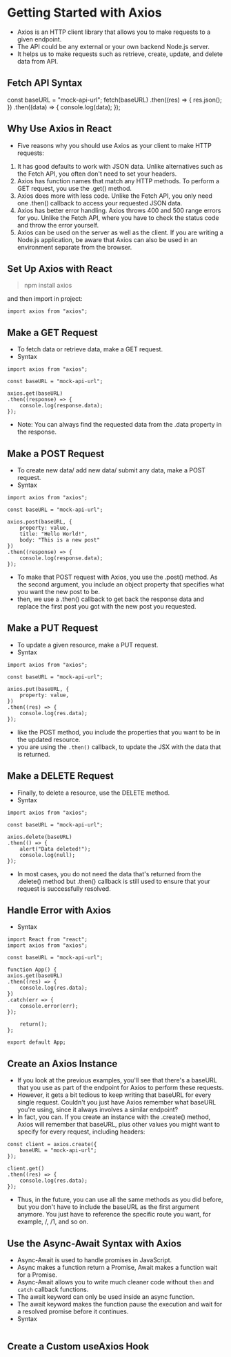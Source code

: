 # Getting Started with Axios

- Axios is an HTTP client library that allows you to make requests to a given endpoint.
- The API could be any external or your own backend Node.js server.
- It helps us to make requests such as retrieve, create, update, and delete data from API.

## Fetch API Syntax

const baseURL = "mock-api-url";
fetch(baseURL)
.then((res) => {
res.json();
})
.then((data) => {
console.log(data);
});

## Why Use Axios in React

- Five reasons why you should use Axios as your client to make HTTP requests:

1. It has good defaults to work with JSON data. Unlike alternatives such as the Fetch API, you often don't need to set your headers.
2. Axios has function names that match any HTTP methods. To perform a GET request, you use the .get() method.
3. Axios does more with less code. Unlike the Fetch API, you only need one .then() callback to access your requested JSON data.
4. Axios has better error handling. Axios throws 400 and 500 range errors for you. Unlike the Fetch API, where you have to check the status code and throw the error yourself.
5. Axios can be used on the server as well as the client. If you are writing a Node.js application, be aware that Axios can also be used in an environment separate from the browser.

## Set Up Axios with React

> npm install axios

and then import in project:

```
import axios from "axios";
```

## Make a GET Request

- To fetch data or retrieve data, make a GET request.
- Syntax

```
import axios from "axios";

const baseURL = "mock-api-url";

axios.get(baseURL)
.then((response) => {
    console.log(response.data);
});
```

- Note: You can always find the requested data from the .data property in the response.

## Make a POST Request

- To create new data/ add new data/ submit any data, make a POST request.
- Syntax

```
import axios from "axios";

const baseURL = "mock-api-url";

axios.post(baseURL, {
    property: value,
    title: "Hello World!",
    body: "This is a new post"
})
.then((response) => {
    console.log(response.data);
});
```

- To make that POST request with Axios, you use the .post() method. As the second argument, you include an object property that specifies what you want the new post to be.
- then, we use a .then() callback to get back the response data and replace the first post you got with the new post you requested.

## Make a PUT Request

- To update a given resource, make a PUT request.
- Syntax

```
import axios from "axios";

const baseURL = "mock-api-url";

axios.put(baseURL, {
    property: value,
})
.then((res) => {
    console.log(res.data);
});
```

- like the POST method, you include the properties that you want to be in the updated resource.
- you are using the `.then()` callback, to update the JSX with the data that is returned.

## Make a DELETE Request

- Finally, to delete a resource, use the DELETE method.
- Syntax

```
import axios from "axios";

const baseURL = "mock-api-url";

axios.delete(baseURL)
.then(() => {
    alert("Data deleted!");
    console.log(null);
});
```

- In most cases, you do not need the data that's returned from the .delete() method but .then() callback is still used to ensure that your request is successfully resolved.

## Handle Error with Axios

- Syntax

```
import React from "react";
import axios from "axios";

const baseURL = "mock-api-url";

function App() {
axios.get(baseURL)
.then((res) => {
    console.log(res.data);
})
.catch(err => {
    console.error(err);
});

    return();
};

export default App;
```

## Create an Axios Instance

- If you look at the previous examples, you'll see that there's a baseURL that you use as part of the endpoint for Axios to perform these requests.
- However, it gets a bit tedious to keep writing that baseURL for every single request. Couldn't you just have Axios remember what baseURL you're using, since it always involves a similar endpoint?
- In fact, you can. If you create an instance with the .create() method, Axios will remember that baseURL, plus other values you might want to specify for every request, including headers:

```
const client = axios.create({
    baseURL = "mock-api-url";
});

client.get()
.then((res) => {
    console.log(res.data);
});
```

- Thus, in the future, you can use all the same methods as you did before, but you don't have to include the baseURL as the first argument anymore. You just have to reference the specific route you want, for example, /, /1, and so on.

## Use the Async-Await Syntax with Axios

- Async-Await is used to handle promises in JavaScript.
- Async makes a function return a Promise, Await makes a function wait for a Promise.
- Async-Await allows you to write much cleaner code without `then` and `catch` callback functions.
- The await keyword can only be used inside an async function.
- The await keyword makes the function pause the execution and wait for a resolved promise before it continues.
- Syntax

```

```

## Create a Custom useAxios Hook
